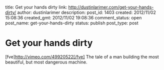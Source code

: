 title: Get your hands dirty
link: http://dustinlarimer.com/get-your-hands-dirty/
author: dustinlarimer
description: 
post_id: 1403
created: 2012/11/02 15:08:36
created_gmt: 2012/11/02 19:08:36
comment_status: open
post_name: get-your-hands-dirty
status: publish
post_type: post

# Get your hands dirty

[fve]http://vimeo.com/49920522[/fve] The tale of a man building the most beautiful, but most dangerous machine.